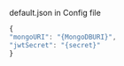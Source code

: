 default.json in Config file

```javascript
{
"mongoURI": "{MongoDBURI}",
"jwtSecret": "{secret}"
}
```
